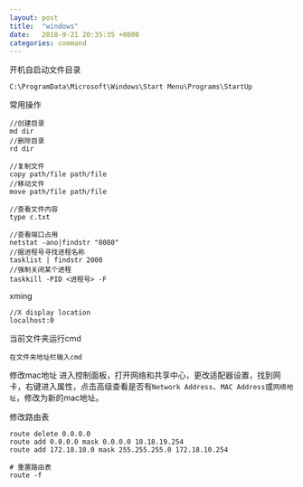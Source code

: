 ```yaml
---
layout: post
title:  "windows"
date:   2018-9-21 20:35:35 +0800
categories: command
---
```


开机自启动文件目录
```
C:\ProgramData\Microsoft\Windows\Start Menu\Programs\StartUp
```

常用操作
```
//创建目录
md dir
//删除目录
rd dir

//复制文件
copy path/file path/file
//移动文件
move path/file path/file

//查看文件内容
type c.txt

//查看端口占用
netstat -ano|findstr "8080"
//据进程号寻找进程名称
tasklist | findstr 2000
//强制关闭某个进程
taskkill -PID <进程号> -F
```

xming
```
//X display location
localhost:0
```

当前文件夹运行cmd
```
在文件夹地址栏输入cmd
```

修改mac地址
进入控制面板，打开网络和共享中心，更改适配器设置，找到网卡，右键进入属性，点击高级查看是否有`Network Address`、`MAC Address`或`网络地址`，修改为新的mac地址。

修改路由表
```
route delete 0.0.0.0
route add 0.0.0.0 mask 0.0.0.0 10.18.19.254
route add 172.18.10.0 mask 255.255.255.0 172.18.10.254

# 重置路由表
route -f
```

